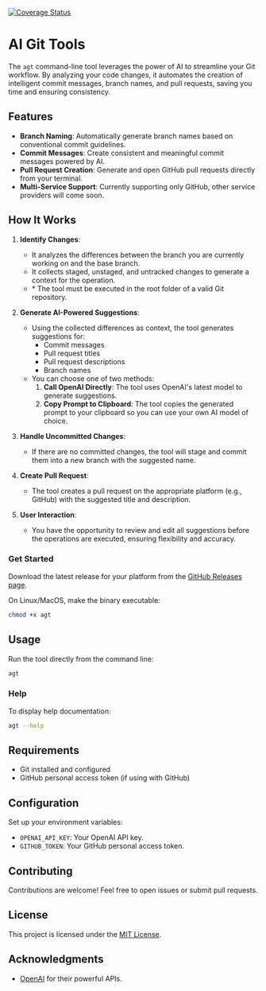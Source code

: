 [![Coverage Status](https://coveralls.io/repos/github/rodrigoluizs/ai-git-tools/badge.svg?branch=main)](https://coveralls.io/github/rodrigoluizs/ai-git-tools?branch=main)
# AI Git Tools

The `agt` command-line tool leverages the power of AI to streamline your Git workflow. By analyzing your code changes, it automates the creation of intelligent commit messages, branch names, and pull requests, saving you time and ensuring consistency.

## Features

- **Branch Naming**: Automatically generate branch names based on conventional commit guidelines.
- **Commit Messages**: Create consistent and meaningful commit messages powered by AI.
- **Pull Request Creation**: Generate and open GitHub pull requests directly from your terminal.
- **Multi-Service Support**: Currently supporting only GitHub, other service providers will come soon.

## How It Works

1. **Identify Changes**:
    - It analyzes the differences between the branch you are currently working on and the base branch.
    - It collects staged, unstaged, and untracked changes to generate a context for the operation.
    - \* The tool must be executed in the root folder of a valid Git repository.

2. **Generate AI-Powered Suggestions**:
    - Using the collected differences as context, the tool generates suggestions for:
        - Commit messages
        - Pull request titles
        - Pull request descriptions
        - Branch names
   - You can choose one of two methods:
       1. **Call OpenAI Directly**: The tool uses OpenAI's latest model to generate suggestions.
       2. **Copy Prompt to Clipboard**: The tool copies the generated prompt to your clipboard so you can use your own AI model of choice.

3. **Handle Uncommitted Changes**:
    - If there are no committed changes, the tool will stage and commit them into a new branch with the suggested name.

4. **Create Pull Request**:
    - The tool creates a pull request on the appropriate platform (e.g., GitHub) with the suggested title and description.

5. **User Interaction**:
    - You have the opportunity to review and edit all suggestions before the operations are executed, ensuring flexibility and accuracy.



### Get Started
Download the latest release for your platform from the [GitHub Releases page](https://github.com/rodrigoluizs/ai-git-tools/releases).

On Linux/MacOS, make the binary executable:
```bash
chmod +x agt
```

## Usage

Run the tool directly from the command line:
```bash
agt
```

### Help
To display help documentation:
```bash
agt --help
```

## Requirements

- Git installed and configured
- GitHub personal access token (if using with GitHub)

## Configuration

Set up your environment variables:

- `OPENAI_API_KEY`: Your OpenAI API key.
- `GITHUB_TOKEN`: Your GitHub personal access token.

## Contributing

Contributions are welcome\! Feel free to open issues or submit pull requests.

## License

This project is licensed under the [MIT License](LICENSE).

## Acknowledgments

- [OpenAI](https://openai.com) for their powerful APIs.